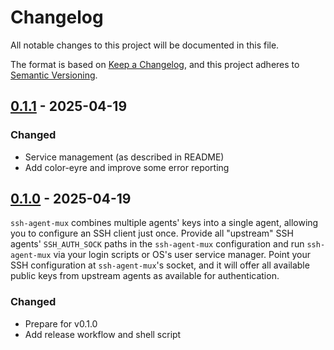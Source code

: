 # Changelog

All notable changes to this project will be documented in this file.

The format is based on [Keep a Changelog](https://keepachangelog.com/en/1.0.0/),
and this project adheres to [Semantic Versioning](https://semver.org/spec/v2.0.0.html).

## [0.1.1] - 2025-04-19

### Changed
- Service management (as described in README)
- Add color-eyre and improve some error reporting

## [0.1.0] - 2025-04-19

`ssh-agent-mux` combines multiple agents' keys into a single agent, allowing
you to configure an SSH client just once. Provide all "upstream" SSH agents'
`SSH_AUTH_SOCK` paths in the `ssh-agent-mux` configuration and run
`ssh-agent-mux` via your login scripts or OS's user service manager. Point your
SSH configuration at `ssh-agent-mux`'s socket, and it will offer all available
public keys from upstream agents as available for authentication.

### Changed
- Prepare for v0.1.0
- Add release workflow and shell script

[0.1.1]: https://github.com/overhacked/ssh-agent-mux/compare/v0.1.0..v0.1.1
[0.1.0]: https://github.com/overhacked/ssh-agent-mux/compare/v0.0.0..v0.1.0

<!-- generated by git-cliff -->
